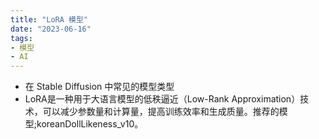 ```yaml
---
title: "LoRA 模型"
date: "2023-06-16"
tags:
- 模型
- AI
---
```


- 在 Stable Diffusion 中常见的模型类型
- LoRA是一种用于大语言模型的低秩逼近（Low-Rank Approximation）技术，可以减少参数量和计算量，提高训练效率和生成质量。推荐的模型;koreanDollLikeness_v10。